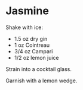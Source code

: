 # Jasmine

Shake with ice:

* 1.5 oz dry gin
* 1 oz Cointreau
* 3/4 oz Campari
* 1/2 oz lemon juice

Strain into a cocktail glass.

Garnish with a lemon wedge.
